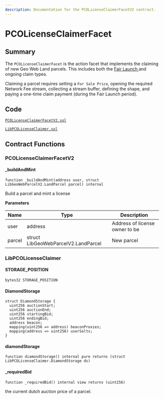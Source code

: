 ```yaml
---
description: Documentation for the PCOLicenseClaimerFacetV2 contract.
---
```


# PCOLicenseClaimerFacet

## Summary

The `PCOLicenseClaimerFacet` is the action facet that implements the claiming of new Geo Web Land parcels. This includes both the [Fair Launch ](../../../concepts/fair-launch)and ongoing claim types.

Claiming a parcel requires setting a `For Sale Price`, opening the required Network Fee stream, collecting a stream buffer, defining the shape, and paying a one-time claim payment (during the Fair Launch period).&#x20;

## Code

[`PCOLicenseClaimerFacetV2.sol`](https://github.com/Geo-Web-Project/core-contracts/blob/main/contracts/registry/facets/PCOLicenseClaimerFacetV2.sol)&#x20;

[`LibPCOLicenseClaimer.sol`](https://github.com/Geo-Web-Project/core-contracts/blob/main/contracts/registry/libraries/LibPCOLicenseClaimer.sol)&#x20;

## Contract Functions

### PCOLicenseClaimerFacetV2

#### \_buildAndMint

```solidity
function _buildAndMint(address user, struct LibGeoWebParcelV2.LandParcel parcel) internal
```

Build a parcel and mint a license

**Parameters**

| Name   | Type                                | Description                    |
| ------ | ----------------------------------- | ------------------------------ |
| user   | address                             | Address of license owner to be |
| parcel | struct LibGeoWebParcelV2.LandParcel | New parcel                     |

### LibPCOLicenseClaimer

#### STORAGE_POSITION

```solidity
bytes32 STORAGE_POSITION
```

#### DiamondStorage

```solidity
struct DiamondStorage {
  uint256 auctionStart;
  uint256 auctionEnd;
  uint256 startingBid;
  uint256 endingBid;
  address beacon;
  mapping(uint256 => address) beaconProxies;
  mapping(address => uint256) userSalts;
}
```

#### diamondStorage

```solidity
function diamondStorage() internal pure returns (struct LibPCOLicenseClaimer.DiamondStorage ds)
```

#### \_requiredBid

```solidity
function _requiredBid() internal view returns (uint256)
```

the current dutch auction price of a parcel.
